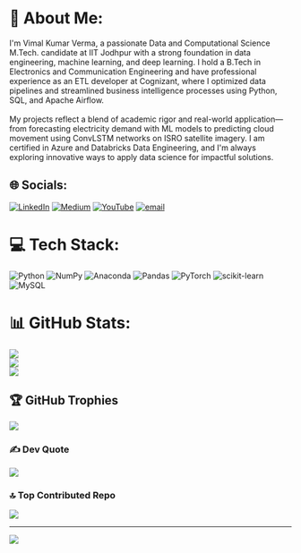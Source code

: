 # 💫 About Me:
I'm Vimal Kumar Verma, a passionate Data and Computational Science M.Tech. candidate at IIT Jodhpur with a strong foundation in data engineering, machine learning, and deep learning. I hold a B.Tech in Electronics and Communication Engineering and have professional experience as an ETL developer at Cognizant, where I optimized data pipelines and streamlined business intelligence processes using Python, SQL, and Apache Airflow.<br><br>My projects reflect a blend of academic rigor and real-world application—from forecasting electricity demand with ML models to predicting cloud movement using ConvLSTM networks on ISRO satellite imagery. I am certified in Azure and Databricks Data Engineering, and I'm always exploring innovative ways to apply data science for impactful solutions.


## 🌐 Socials:
[![LinkedIn](https://img.shields.io/badge/LinkedIn-%230077B5.svg?logo=linkedin&logoColor=white)](https://linkedin.com/in/https://www.linkedin.com/in/vimal9900/) [![Medium](https://img.shields.io/badge/Medium-12100E?logo=medium&logoColor=white)](https://medium.com/@vkverma9900) [![YouTube](https://img.shields.io/badge/YouTube-%23FF0000.svg?logo=YouTube&logoColor=white)](https://youtube.com/@robo2.069) [![email](https://img.shields.io/badge/Email-D14836?logo=gmail&logoColor=white)](mailto:vkverma9900@gmail.com) 

# 💻 Tech Stack:
![Python](https://img.shields.io/badge/python-3670A0?style=for-the-badge&logo=python&logoColor=ffdd54) ![NumPy](https://img.shields.io/badge/numpy-%23013243.svg?style=for-the-badge&logo=numpy&logoColor=white) ![Anaconda](https://img.shields.io/badge/Anaconda-%2344A833.svg?style=for-the-badge&logo=anaconda&logoColor=white) ![Pandas](https://img.shields.io/badge/pandas-%23150458.svg?style=for-the-badge&logo=pandas&logoColor=white) ![PyTorch](https://img.shields.io/badge/PyTorch-%23EE4C2C.svg?style=for-the-badge&logo=PyTorch&logoColor=white) ![scikit-learn](https://img.shields.io/badge/scikit--learn-%23F7931E.svg?style=for-the-badge&logo=scikit-learn&logoColor=white) ![MySQL](https://img.shields.io/badge/mysql-4479A1.svg?style=for-the-badge&logo=mysql&logoColor=white)
# 📊 GitHub Stats:
![](https://github-readme-stats.vercel.app/api?username=Vimal9900&theme=dark&hide_border=false&include_all_commits=true&count_private=false)<br/>
![](https://nirzak-streak-stats.vercel.app/?user=Vimal9900&theme=dark&hide_border=false)<br/>
![](https://github-readme-stats.vercel.app/api/top-langs/?username=Vimal9900&theme=dark&hide_border=false&include_all_commits=true&count_private=false&layout=compact)

## 🏆 GitHub Trophies
![](https://github-profile-trophy.vercel.app/?username=Vimal9900&theme=radical&no-frame=false&no-bg=true&margin-w=4)

### ✍️ Dev Quote
![](https://quotes-github-readme.vercel.app/api?type=horizontal&theme=radical)

### 🔝 Top Contributed Repo
![](https://github-contributor-stats.vercel.app/api?username=Vimal9900&limit=5&theme=dark&combine_all_yearly_contributions=true)

---
[![](https://visitcount.itsvg.in/api?id=Vimal9900&icon=0&color=0)](https://visitcount.itsvg.in)

<!-- Proudly created with GPRM ( https://gprm.itsvg.in ) -->
